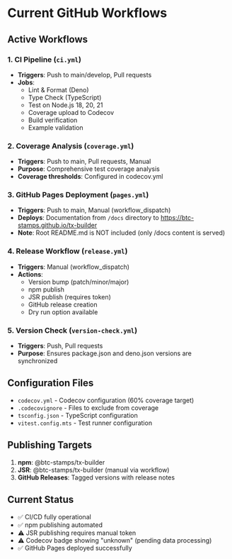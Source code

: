 # Current GitHub Workflows

## Active Workflows

### 1. CI Pipeline (`ci.yml`)

- **Triggers**: Push to main/develop, Pull requests
- **Jobs**:
  - Lint & Format (Deno)
  - Type Check (TypeScript)
  - Test on Node.js 18, 20, 21
  - Coverage upload to Codecov
  - Build verification
  - Example validation

### 2. Coverage Analysis (`coverage.yml`)

- **Triggers**: Push to main, Pull requests, Manual
- **Purpose**: Comprehensive test coverage analysis
- **Coverage thresholds**: Configured in codecov.yml

### 3. GitHub Pages Deployment (`pages.yml`)

- **Triggers**: Push to main, Manual (workflow_dispatch)
- **Deploys**: Documentation from `/docs` directory to https://btc-stamps.github.io/tx-builder
- **Note**: Root README.md is NOT included (only /docs content is served)

### 4. Release Workflow (`release.yml`)

- **Triggers**: Manual (workflow_dispatch)
- **Actions**:
  - Version bump (patch/minor/major)
  - npm publish
  - JSR publish (requires token)
  - GitHub release creation
  - Dry run option available

### 5. Version Check (`version-check.yml`)

- **Triggers**: Push, Pull requests
- **Purpose**: Ensures package.json and deno.json versions are synchronized

## Configuration Files

- `codecov.yml` - Codecov configuration (60% coverage target)
- `.codecovignore` - Files to exclude from coverage
- `tsconfig.json` - TypeScript configuration
- `vitest.config.mts` - Test runner configuration

## Publishing Targets

1. **npm**: @btc-stamps/tx-builder
2. **JSR**: @btc-stamps/tx-builder (manual via workflow)
3. **GitHub Releases**: Tagged versions with release notes

## Current Status

- ✅ CI/CD fully operational
- ✅ npm publishing automated
- ⚠️ JSR publishing requires manual token
- ⚠️ Codecov badge showing "unknown" (pending data processing)
- ✅ GitHub Pages deployed successfully
